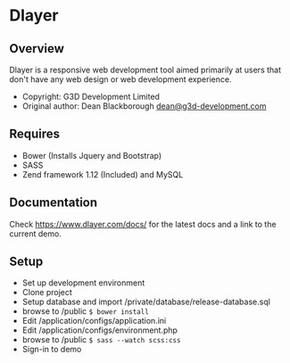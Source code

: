 Dlayer
======

Overview
--------

Dlayer is a responsive web development tool aimed primarily at users that don't 
have any web design or web development experience.

* Copyright: G3D Development Limited
* Original author: Dean Blackborough <dean@g3d-development.com>

Requires
---------

* Bower (Installs Jquery and Bootstrap)
* SASS
* Zend framework 1.12 (Included) and MySQL

Documentation 
---------

Check https://www.dlayer.com/docs/ for the latest docs and a link to the current 
demo.

Setup
---------

* Set up development environment
* Clone project
* Setup database and import /private/database/release-database.sql
* browse to /public ```$ bower install```
* Edit /application/configs/application.ini
* Edit /application/configs/environment.php
* browse to /public ```$ sass --watch scss:css```
* Sign-in to demo
